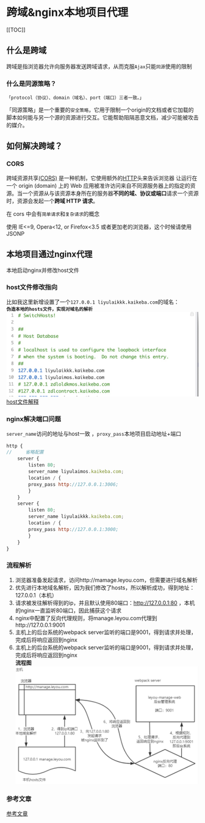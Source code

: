 # 跨域&nginx本地项目代理 

[[TOC]]

## 什么是跨域
跨域是指浏览器允许向服务器发送跨域请求，从而克服`Ajax`只能`同源`使用的限制

### 什么是同源策略？
`「protocol（协议）、domain（域名）、port（端口）三者一致。」`

「同源策略」是一个重要的`安全策略`，它用于限制一个origin的文档或者它加载的脚本如何能与另一个源的资源进行交互。它能帮助阻隔恶意文档，减少可能被攻击的媒介。 

## 如何解决跨域？

### CORS
跨域资源共享[(CORS)](https://developer.mozilla.org/zh-CN/docs/Glossary/CORS) 是一种机制，它使用额外的[HTTP](https://developer.mozilla.org/zh-CN/docs/Glossary/HTTP)头来告诉浏览器 让运行在一个 origin (domain) 上的 Web 应用被准许访问来自不同源服务器上的指定的资源。当一个资源从与该资源本身所在的服务器**不同的域、协议或端口**请求一个资源时，资源会发起一个**跨域 HTTP 请求**。

在 cors 中会有`简单请求`和`复杂请求`的概念

使用 IE<=9, Opera<12, or Firefox<3.5 或者更加老的浏览器，这个时候请使用 JSONP 




## 本地项目通过nginx代理
本地启动nginx并修改host文件

### host文件修改指向
比如我这里新增设置了一个` 127.0.0.1 liyulaikkk.kaikeba.com `的域名：  
**`伪造本地的hosts文件，实现对域名的解析`**
![solar](../images/host.jpg)
[host文件解释](https://zhuanlan.zhihu.com/p/126118758)

### nginx解决端口问题
`server_name`访问的地址与host一致 ，`proxy_pass`本地项目启动地址+端口
```js
http {
//     省略配置
    server {
        listen 80;
        server_name liyulaimos.kaikeba.com;
        location / {
        proxy_pass http://127.0.0.1:3006;
        }
    }
    server {
        listen 80;
        server_name liyulaikkk.kaikeba.com;
        location / {
        proxy_pass http://127.0.0.1:3000;
        }
    }
}

```

### 流程解析
1. 浏览器准备发起请求，访问http://mamage.leyou.com，但需要进行域名解析
2. 优先进行本地域名解析，因为我们修改了hosts，所以解析成功，得到地址：127.0.0.1（本机）
3. 请求被发往解析得到的ip，并且默认使用80端口：http://127.0.0.1:80 ，本机的nginx一直监听80端口，因此捕获这个请求
4. nginx中配置了反向代理规则，将manage.leyou.com代理到http://127.0.0.1:9001
5. 主机上的后台系统的webpack server监听的端口是9001，得到请求并处理，完成后将响应返回到nginx
6. 主机上的后台系统的webpack server监听的端口是9001，得到请求并处理，完成后将响应返回到nginx  
**流程图**
![solar](../images/proxy_process.jpg)

### 参考文章
[参考文章](https://blog.csdn.net/weixin_42148087/article/details/107488823)


